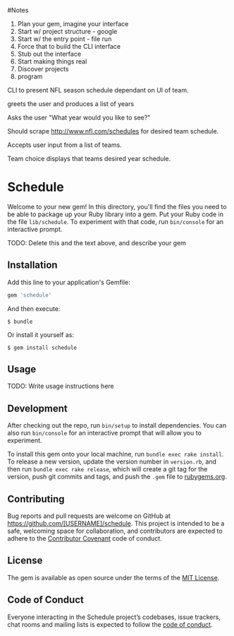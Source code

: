 #Notes

1. Plan your gem, imagine your interface
2. Start w/ project structure - google
3. Start w/ the entry point - file run
4. Force that to build the CLI interface
5. Stub out the interface
6. Start making things real
7. Discover projects
8. program

CLI to present NFL season schedule dependant on UI of team. 

greets the user and produces a list of years

Asks the user "What year would you like to see?"

Should scrape http://www.nfl.com/schedules for desired team schedule.

Accepts user input from a list of teams.

Team choice displays that teams desired year schedule.





# Schedule

Welcome to your new gem! In this directory, you'll find the files you need to be able to package up your Ruby library into a gem. Put your Ruby code in the file `lib/schedule`. To experiment with that code, run `bin/console` for an interactive prompt.

TODO: Delete this and the text above, and describe your gem

## Installation

Add this line to your application's Gemfile:

```ruby
gem 'schedule'
```

And then execute:

    $ bundle

Or install it yourself as:

    $ gem install schedule

## Usage

TODO: Write usage instructions here

## Development

After checking out the repo, run `bin/setup` to install dependencies. You can also run `bin/console` for an interactive prompt that will allow you to experiment.

To install this gem onto your local machine, run `bundle exec rake install`. To release a new version, update the version number in `version.rb`, and then run `bundle exec rake release`, which will create a git tag for the version, push git commits and tags, and push the `.gem` file to [rubygems.org](https://rubygems.org).

## Contributing

Bug reports and pull requests are welcome on GitHub at https://github.com/[USERNAME]/schedule. This project is intended to be a safe, welcoming space for collaboration, and contributors are expected to adhere to the [Contributor Covenant](http://contributor-covenant.org) code of conduct.

## License

The gem is available as open source under the terms of the [MIT License](https://opensource.org/licenses/MIT).

## Code of Conduct

Everyone interacting in the Schedule project’s codebases, issue trackers, chat rooms and mailing lists is expected to follow the [code of conduct](https://github.com/[USERNAME]/schedule/blob/master/CODE_OF_CONDUCT.md).
